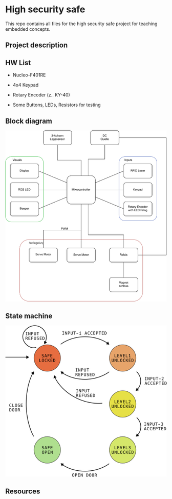 # High security safe

This repo contains all files for the high security safe project for teaching embedded concepts.


## Project description


## HW List

- Nucleo-F401RE
- 4x4 Keypad
- Rotary Encoder (z.. KY-40)

- Some Buttons, LEDs, Resistors for testing

## Block diagram

![Block diagram for the safe](assets/safe-block-diagram.svg)

## State machine

![Finite State Machine for the safe](assets/safe-state-diagram.png)


## Resources

